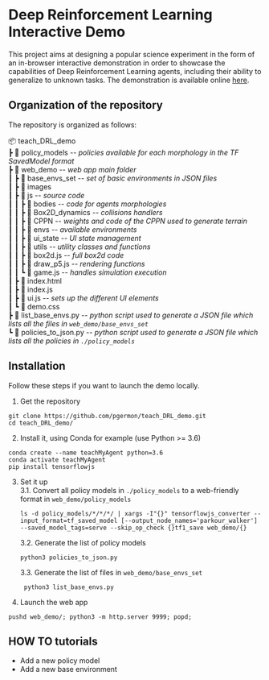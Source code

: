 # Deep Reinforcement Learning Interactive Demo

This project aims at designing a popular science experiment in the form of an in-browser interactive demonstration in order to showcase the capabilities of Deep Reinforcement
Learning agents, including their ability to generalize to unknown tasks. The demonstration is available online [here](https://pgermon.github.io/teach_DRL_demo/).

## Organization of the repository

The repository is organized as follows:

📦 teach_DRL_demo  
┣ 📂 policy_models -- *policies available for each morphology in the TF SavedModel format*       
┣ 📂 web_demo -- *web app main folder*    
┃ ┣ 📂 base_envs_set -- *set of basic environments in JSON files*  
┃ ┣ 📂 images  
┃ ┣ 📂 js -- *source code*  
┃ ┃ ┣ 📂 bodies -- *code for agents morphologies*  
┃ ┃ ┣ 📂 Box2D_dynamics -- *collisions handlers*  
┃ ┃ ┣ 📂 CPPN -- *weights and code of the CPPN used to generate terrain*  
┃ ┃ ┣ 📂 envs -- *available environments*  
┃ ┃ ┣ 📂 ui_state -- *UI state management*  
┃ ┃ ┣ 📂 utils -- *utility classes and functions*  
┃ ┃ ┣ 📜 box2d.js -- *full box2d code*  
┃ ┃ ┣ 📜 draw_p5.js -- *rendering functions*  
┃ ┃ ┗ 📜 game.js -- *handles simulation execution*  
┃ ┣ 📜 index.html  
┃ ┣ 📜 index.js  
┃ ┣ 📜 ui.js -- *sets up the different UI elements*  
┃ ┗ 📜 demo.css   
┣ 📜 list_base_envs.py -- *python script used to generate a JSON file which lists all the files in `web_demo/base_envs_set`*  
┗ 📜 policies_to_json.py -- *python script used to generate a JSON file which lists all the policies in `./policy_models`*  

## Installation

Follow these steps if you want to launch the demo locally.

1. Get the repository
```
git clone https://github.com/pgermon/teach_DRL_demo.git
cd teach_DRL_demo/
```

2. Install it, using Conda for example (use Python >= 3.6)
```
conda create --name teachMyAgent python=3.6
conda activate teachMyAgent
pip install tensorflowjs
```

3. Set it up   
    3.1. Convert all policy models in `./policy_models` to a web-friendly format in `web_demo/policy_models`
    ```
    ls -d policy_models/*/*/*/ | xargs -I"{}" tensorflowjs_converter --input_format=tf_saved_model [--output_node_names='parkour_walker'] --saved_model_tags=serve --skip_op_check {}tf1_save web_demo/{}
    ```
   3.2. Generate the list of policy models
   ```
   python3 policies_to_json.py
   ```
   3.3. Generate the list of files in `web_demo/base_envs_set`  
   ```
    python3 list_base_envs.py
   ```

4. Launch the web app
```
pushd web_demo/; python3 -m http.server 9999; popd;
```

## HOW TO tutorials
- Add a new policy model
- Add a new base environment